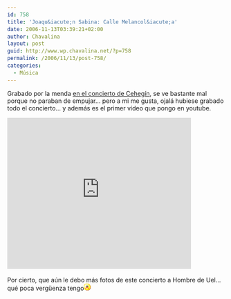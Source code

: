 ```yaml
---
id: 758
title: 'Joaqu&iacute;n Sabina: Calle Melancol&iacute;a'
date: 2006-11-13T03:39:21+02:00
author: Chavalina
layout: post
guid: http://www.wp.chavalina.net/?p=758
permalink: /2006/11/13/post-758/
categories:
  - Música
---
```

Grabado por la menda <a href="http://chavalina.net/comentar.php?idpost=739" target="_blank">en el concierto de Ceheg&iacute;n</a>, se ve bastante mal porque no paraban de empujar… pero a mi me gusta, ojalá hubiese grabado todo el concierto… y además es el primer v&iacute;deo que pongo en youtube.

<object width="425" height="350"><param name="movie" value="http://www.youtube.com/v/4d2EHTe98Dk"><param name="wmode" value="transparent"><embed src="http://www.youtube.com/v/4d2EHTe98Dk" type="application/x-shockwave-flash" wmode="transparent" width="425" height="350"><noembed>Como quien viaja a lomos de una yegua sombr&iacute;a,<br />
por la ciudad camino, no preguntéis adónde.<br />
Busco acaso un encuentro que me ilumine el d&iacute;a,<br />
y no hallo más que puertas que niegan lo que esconden.<br />
Las chimeneas vierten su vómito de humo<br />
a un cielo cada vez más lejano y más alto.<br />
Por las paredes ocres se desparrama el zumo<br />
de una fruta de sangre crecida en el asfalto.<br />
Ya el campo estará verde, debe ser Primavera,<br />
cruza por mi mirada un tren interminable,<br />
el barrio donde habito no es ninguna pradera,<br />
desolado paisaje de antenas y de cables.<br />
Vivo en el n&uacute;meor siete, calle Melancol&iacute;a.<br />
Quiero mudarme hace a&ntilde;os al barrio de la alegr&iacute;a.<br />
Pero siempre que lo intento ha salido ya el tranv&iacute;a<br />
y en la escalera me siento a silbar mi melod&iacute;a.<br />
Como quien viaja a bordo de un barco enloquecido,<br />
que viene de la noche y va a ninguna parte,<br />
as&iacute; mis pies descienden la cuesta del olvido,<br />
fatigados de tanto andar sin encontrarte.<br />
Luego, de vuelta a casa, enciendo un cigarrillo,<br />
ordeno mis papeles, resuelvo un crucigrama;<br />
me enfado con las sombras que pueblan los pasillos<br />
y me abrazo a la ausencia que dejas en mi cama.<br />
Trepo por tu recuerdo como una enredadera<br />
que no encuentra ventanas donde agarrarse, soy<br />
esa absurda epidemia que sufren las aceras,<br />
si quieres encontrarme, ya sabes dónde estoy.<br />
Vivo en el n&uacute;meor siete, calle Melancol&iacute;a.<br />
Quiero mudarme hace a&ntilde;os al barrio de la alegr&iacute;a.<br />
Pero siempre que lo intento ha salido ya el tranv&iacute;a<br />
y en la escalera me siento a silbar mi melod&iacute;a</noembed></object>

Por cierto, que a&uacute;n le debo más fotos de este concierto a Hombre de Uel… qué poca verg&uuml;enza tengo![emo](/imagenes/emoticonos/triste.gif)